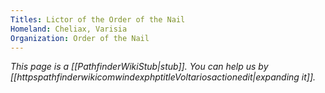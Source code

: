 ```yaml
---
Titles: Lictor of the Order of the Nail
Homeland: Cheliax, Varisia
Organization: Order of the Nail
---
```


*This page is a [[PathfinderWikiStub|stub]]. You can help us by [[httpspathfinderwikicomwindexphptitleVoltariosactionedit|expanding it]].*






